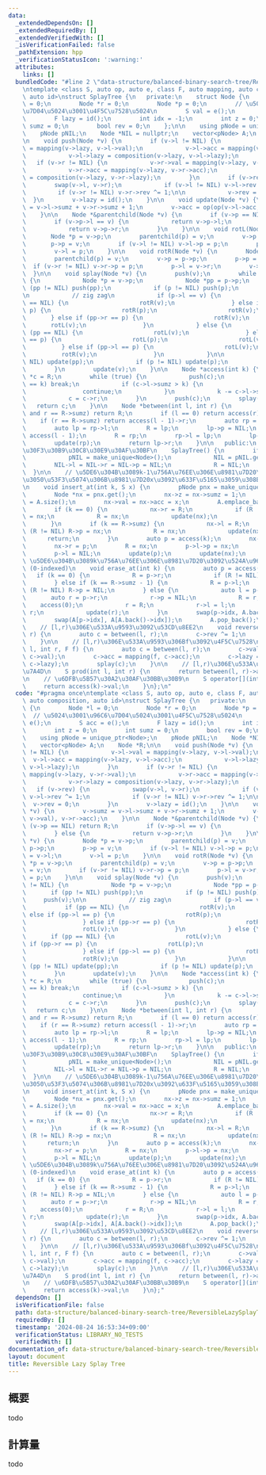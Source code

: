```yaml
---
data:
  _extendedDependsOn: []
  _extendedRequiredBy: []
  _extendedVerifiedWith: []
  _isVerificationFailed: false
  _pathExtension: hpp
  _verificationStatusIcon: ':warning:'
  attributes:
    links: []
  bundledCode: "#line 2 \"data-structure/balanced-binary-search-tree/ReversibleLazySplayTree.hpp\"\
    \ntemplate <class S, auto op, auto e, class F, auto mapping, auto composition,\
    \ auto id>\nstruct SplayTree {\n   private:\n    struct Node {\n        Node *l\
    \ = 0;\n        Node *r = 0;\n        Node *p = 0;\n        // \u5024\u3001\u96C6\
    \u7D04\u5024\u3001\u4F5C\u7528\u5024\n        S val = e();\n        S acc = e();\n\
    \        F lazy = id();\n        int idx = -1;\n        int z = 0;\n        int\
    \ sumz = 0;\n        bool rev = 0;\n    };\n\n    using pNode = unique_ptr<Node>;\n\
    \    pNode pNIL;\n    Node *NIL = nullptr;\n    vector<pNode> A;\n    Node *R;\n\
    \n    void push(Node *v) {\n        if (v->l != NIL) {\n            v->l->val\
    \ = mapping(v->lazy, v->l->val);\n            v->l->acc = mapping(v->lazy, v->l->acc);\n\
    \            v->l->lazy = composition(v->lazy, v->l->lazy);\n        }\n     \
    \   if (v->r != NIL) {\n            v->r->val = mapping(v->lazy, v->r->val);\n\
    \            v->r->acc = mapping(v->lazy, v->r->acc);\n            v->r->lazy\
    \ = composition(v->lazy, v->r->lazy);\n        }\n        if (v->rev) {\n    \
    \        swap(v->l, v->r);\n            if (v->l != NIL) v->l->rev ^= 1;\n   \
    \         if (v->r != NIL) v->r->rev ^= 1;\n\n            v->rev = 0;\n      \
    \  }\n        v->lazy = id();\n    }\n\n    void update(Node *v) {\n        v->sumz\
    \ = v->l->sumz + v->r->sumz + 1;\n        v->acc = op(op(v->l->acc, v->val), v->r->acc);\n\
    \    }\n\n    Node *&parentchild(Node *v) {\n        if (v->p == NIL) return R;\n\
    \        if (v->p->l == v) {\n            return v->p->l;\n        } else {\n\
    \            return v->p->r;\n        }\n    }\n\n    void rotL(Node *v) {\n \
    \       Node *p = v->p;\n        parentchild(p) = v;\n        v->p = p->p;\n \
    \       p->p = v;\n        if (v->l != NIL) v->l->p = p;\n        p->r = v->l;\n\
    \        v->l = p;\n    }\n\n    void rotR(Node *v) {\n        Node *p = v->p;\n\
    \        parentchild(p) = v;\n        v->p = p->p;\n        p->p = v;\n      \
    \  if (v->r != NIL) v->r->p = p;\n        p->l = v->r;\n        v->r = p;\n  \
    \  }\n\n    void splay(Node *v) {\n        push(v);\n        while (v->p != NIL)\
    \ {\n            Node *p = v->p;\n            Node *pp = p->p;\n            if\
    \ (pp != NIL) push(pp);\n            if (p != NIL) push(p);\n            push(v);\n\
    \n            // zig zag\n            if (p->l == v) {\n                if (pp\
    \ == NIL) {\n                    rotR(v);\n                } else if (pp->l ==\
    \ p) {\n                    rotR(p);\n                    rotR(v);\n         \
    \       } else if (pp->r == p) {\n                    rotR(v);\n             \
    \       rotL(v);\n                }\n            } else {\n                if\
    \ (pp == NIL) {\n                    rotL(v);\n                } else if (pp->r\
    \ == p) {\n                    rotL(p);\n                    rotL(v);\n      \
    \          } else if (pp->l == p) {\n                    rotL(v);\n          \
    \          rotR(v);\n                }\n            }\n\n            if (pp !=\
    \ NIL) update(pp);\n            if (p != NIL) update(p);\n            update(v);\n\
    \        }\n        update(v);\n    }\n\n    Node *access(int k) {\n        Node\
    \ *c = R;\n        while (true) {\n            push(c);\n            if (c->l->sumz\
    \ == k) break;\n            if (c->l->sumz > k) {\n                c = c->l;\n\
    \                continue;\n            }\n            k -= c->l->sumz + 1;\n\
    \            c = c->r;\n        }\n        push(c);\n        splay(c);\n     \
    \   return c;\n    }\n\n    Node *between(int l, int r) {\n        if (l == 0\
    \ and r == R->sumz) return R;\n        if (l == 0) return access(r)->l;\n    \
    \    if (r == R->sumz) return access(l - 1)->r;\n        auto rp = access(r);\n\
    \        auto lp = rp->l;\n        R = lp;\n        lp->p = NIL;\n        lp =\
    \ access(l - 1);\n        R = rp;\n        rp->l = lp;\n        lp->p = rp;\n\
    \        update(rp);\n        return lp->r;\n    }\n\n   public:\n    // \u30B3\
    \u30F3\u30B9\u30C8\u30E9\u30AF\u30BF\n    SplayTree() {\n        if (!pNIL) {\n\
    \            pNIL = make_unique<Node>();\n            NIL = pNIL.get();\n    \
    \        NIL->l = NIL->r = NIL->p = NIL;\n            R = NIL;\n        }\n  \
    \  }\n\n    // \u5DE6\u304B\u3089k-1\u756A\u76EE\u306E\u8981\u7D20\u306E\u3059\
    \u3050\u53F3\u5074\u306B\u8981\u7D20x\u3092\u633F\u5165\u3059\u308B\uFF080-indexed\uFF09\
    \n    void insert_at(int k, S x) {\n        pNode pnx = make_unique<Node>(*NIL);\n\
    \        Node *nx = pnx.get();\n        nx->z = nx->sumz = 1;\n        nx->idx\
    \ = A.size();\n        nx->val = nx->acc = x;\n        A.emplace_back(move(pnx));\n\
    \        if (k == 0) {\n            nx->r = R;\n            if (R != NIL) R->p\
    \ = nx;\n            R = nx;\n            update(nx);\n            return;\n \
    \       }\n        if (k == R->sumz) {\n            nx->l = R;\n            if\
    \ (R != NIL) R->p = nx;\n            R = nx;\n            update(nx);\n      \
    \      return;\n        }\n        auto p = access(k);\n        nx->l = p->l;\n\
    \        nx->r = p;\n        R = nx;\n        p->l->p = nx;\n        p->p = nx;\n\
    \        p->l = NIL;\n        update(p);\n        update(nx);\n    }\n\n    //\
    \ \u5DE6\u304B\u3089k\u756A\u76EE\u306E\u8981\u7D20\u3092\u524A\u9664\u3059\u308B\
    \ (0-indexed)\n    void erase_at(int k) {\n        auto p = access(k);\n     \
    \   if (k == 0) {\n            R = p->r;\n            if (R != NIL) R->p = NIL;\n\
    \        } else if (k == R->sumz - 1) {\n            R = p->l;\n            if\
    \ (R != NIL) R->p = NIL;\n        } else {\n            auto l = p->l;\n     \
    \       auto r = p->r;\n            r->p = NIL;\n            R = r;\n        \
    \    access(0);\n            r = R;\n            r->l = l;\n            l->p =\
    \ r;\n            update(r);\n        }\n        swap(p->idx, A.back()->idx);\n\
    \        swap(A[p->idx], A[A.back()->idx]);\n        A.pop_back();\n    }\n\n\
    \    // [l,r)\u306E\u533A\u9593\u3092\u53CD\u8EE2\n    void reverse(int l, int\
    \ r) {\n        auto c = between(l, r);\n        c->rev ^= 1;\n        splay(c);\n\
    \    }\n\n    // [l,r)\u306E\u533A\u9593\u306Bf\u3092\u4F5C\u7528\n    void apply(int\
    \ l, int r, F f) {\n        auto c = between(l, r);\n        c->val = mapping(f,\
    \ c->val);\n        c->acc = mapping(f, c->acc);\n        c->lazy = composition(f,\
    \ c->lazy);\n        splay(c);\n    }\n\n    // [l,r)\u306E\u533A\u9593\u306E\u7DCF\
    \u7A4D\n    S prod(int l, int r) {\n        return between(l, r)->acc;\n    }\n\
    \n    // \u6DFB\u5B57\u30A2\u30AF\u30BB\u30B9\n    S operator[](int k) {\n   \
    \     return access(k)->val;\n    }\n};\n"
  code: "#pragma once\ntemplate <class S, auto op, auto e, class F, auto mapping,\
    \ auto composition, auto id>\nstruct SplayTree {\n   private:\n    struct Node\
    \ {\n        Node *l = 0;\n        Node *r = 0;\n        Node *p = 0;\n      \
    \  // \u5024\u3001\u96C6\u7D04\u5024\u3001\u4F5C\u7528\u5024\n        S val =\
    \ e();\n        S acc = e();\n        F lazy = id();\n        int idx = -1;\n\
    \        int z = 0;\n        int sumz = 0;\n        bool rev = 0;\n    };\n\n\
    \    using pNode = unique_ptr<Node>;\n    pNode pNIL;\n    Node *NIL = nullptr;\n\
    \    vector<pNode> A;\n    Node *R;\n\n    void push(Node *v) {\n        if (v->l\
    \ != NIL) {\n            v->l->val = mapping(v->lazy, v->l->val);\n          \
    \  v->l->acc = mapping(v->lazy, v->l->acc);\n            v->l->lazy = composition(v->lazy,\
    \ v->l->lazy);\n        }\n        if (v->r != NIL) {\n            v->r->val =\
    \ mapping(v->lazy, v->r->val);\n            v->r->acc = mapping(v->lazy, v->r->acc);\n\
    \            v->r->lazy = composition(v->lazy, v->r->lazy);\n        }\n     \
    \   if (v->rev) {\n            swap(v->l, v->r);\n            if (v->l != NIL)\
    \ v->l->rev ^= 1;\n            if (v->r != NIL) v->r->rev ^= 1;\n\n          \
    \  v->rev = 0;\n        }\n        v->lazy = id();\n    }\n\n    void update(Node\
    \ *v) {\n        v->sumz = v->l->sumz + v->r->sumz + 1;\n        v->acc = op(op(v->l->acc,\
    \ v->val), v->r->acc);\n    }\n\n    Node *&parentchild(Node *v) {\n        if\
    \ (v->p == NIL) return R;\n        if (v->p->l == v) {\n            return v->p->l;\n\
    \        } else {\n            return v->p->r;\n        }\n    }\n\n    void rotL(Node\
    \ *v) {\n        Node *p = v->p;\n        parentchild(p) = v;\n        v->p =\
    \ p->p;\n        p->p = v;\n        if (v->l != NIL) v->l->p = p;\n        p->r\
    \ = v->l;\n        v->l = p;\n    }\n\n    void rotR(Node *v) {\n        Node\
    \ *p = v->p;\n        parentchild(p) = v;\n        v->p = p->p;\n        p->p\
    \ = v;\n        if (v->r != NIL) v->r->p = p;\n        p->l = v->r;\n        v->r\
    \ = p;\n    }\n\n    void splay(Node *v) {\n        push(v);\n        while (v->p\
    \ != NIL) {\n            Node *p = v->p;\n            Node *pp = p->p;\n     \
    \       if (pp != NIL) push(pp);\n            if (p != NIL) push(p);\n       \
    \     push(v);\n\n            // zig zag\n            if (p->l == v) {\n     \
    \           if (pp == NIL) {\n                    rotR(v);\n                }\
    \ else if (pp->l == p) {\n                    rotR(p);\n                    rotR(v);\n\
    \                } else if (pp->r == p) {\n                    rotR(v);\n    \
    \                rotL(v);\n                }\n            } else {\n         \
    \       if (pp == NIL) {\n                    rotL(v);\n                } else\
    \ if (pp->r == p) {\n                    rotL(p);\n                    rotL(v);\n\
    \                } else if (pp->l == p) {\n                    rotL(v);\n    \
    \                rotR(v);\n                }\n            }\n\n            if\
    \ (pp != NIL) update(pp);\n            if (p != NIL) update(p);\n            update(v);\n\
    \        }\n        update(v);\n    }\n\n    Node *access(int k) {\n        Node\
    \ *c = R;\n        while (true) {\n            push(c);\n            if (c->l->sumz\
    \ == k) break;\n            if (c->l->sumz > k) {\n                c = c->l;\n\
    \                continue;\n            }\n            k -= c->l->sumz + 1;\n\
    \            c = c->r;\n        }\n        push(c);\n        splay(c);\n     \
    \   return c;\n    }\n\n    Node *between(int l, int r) {\n        if (l == 0\
    \ and r == R->sumz) return R;\n        if (l == 0) return access(r)->l;\n    \
    \    if (r == R->sumz) return access(l - 1)->r;\n        auto rp = access(r);\n\
    \        auto lp = rp->l;\n        R = lp;\n        lp->p = NIL;\n        lp =\
    \ access(l - 1);\n        R = rp;\n        rp->l = lp;\n        lp->p = rp;\n\
    \        update(rp);\n        return lp->r;\n    }\n\n   public:\n    // \u30B3\
    \u30F3\u30B9\u30C8\u30E9\u30AF\u30BF\n    SplayTree() {\n        if (!pNIL) {\n\
    \            pNIL = make_unique<Node>();\n            NIL = pNIL.get();\n    \
    \        NIL->l = NIL->r = NIL->p = NIL;\n            R = NIL;\n        }\n  \
    \  }\n\n    // \u5DE6\u304B\u3089k-1\u756A\u76EE\u306E\u8981\u7D20\u306E\u3059\
    \u3050\u53F3\u5074\u306B\u8981\u7D20x\u3092\u633F\u5165\u3059\u308B\uFF080-indexed\uFF09\
    \n    void insert_at(int k, S x) {\n        pNode pnx = make_unique<Node>(*NIL);\n\
    \        Node *nx = pnx.get();\n        nx->z = nx->sumz = 1;\n        nx->idx\
    \ = A.size();\n        nx->val = nx->acc = x;\n        A.emplace_back(move(pnx));\n\
    \        if (k == 0) {\n            nx->r = R;\n            if (R != NIL) R->p\
    \ = nx;\n            R = nx;\n            update(nx);\n            return;\n \
    \       }\n        if (k == R->sumz) {\n            nx->l = R;\n            if\
    \ (R != NIL) R->p = nx;\n            R = nx;\n            update(nx);\n      \
    \      return;\n        }\n        auto p = access(k);\n        nx->l = p->l;\n\
    \        nx->r = p;\n        R = nx;\n        p->l->p = nx;\n        p->p = nx;\n\
    \        p->l = NIL;\n        update(p);\n        update(nx);\n    }\n\n    //\
    \ \u5DE6\u304B\u3089k\u756A\u76EE\u306E\u8981\u7D20\u3092\u524A\u9664\u3059\u308B\
    \ (0-indexed)\n    void erase_at(int k) {\n        auto p = access(k);\n     \
    \   if (k == 0) {\n            R = p->r;\n            if (R != NIL) R->p = NIL;\n\
    \        } else if (k == R->sumz - 1) {\n            R = p->l;\n            if\
    \ (R != NIL) R->p = NIL;\n        } else {\n            auto l = p->l;\n     \
    \       auto r = p->r;\n            r->p = NIL;\n            R = r;\n        \
    \    access(0);\n            r = R;\n            r->l = l;\n            l->p =\
    \ r;\n            update(r);\n        }\n        swap(p->idx, A.back()->idx);\n\
    \        swap(A[p->idx], A[A.back()->idx]);\n        A.pop_back();\n    }\n\n\
    \    // [l,r)\u306E\u533A\u9593\u3092\u53CD\u8EE2\n    void reverse(int l, int\
    \ r) {\n        auto c = between(l, r);\n        c->rev ^= 1;\n        splay(c);\n\
    \    }\n\n    // [l,r)\u306E\u533A\u9593\u306Bf\u3092\u4F5C\u7528\n    void apply(int\
    \ l, int r, F f) {\n        auto c = between(l, r);\n        c->val = mapping(f,\
    \ c->val);\n        c->acc = mapping(f, c->acc);\n        c->lazy = composition(f,\
    \ c->lazy);\n        splay(c);\n    }\n\n    // [l,r)\u306E\u533A\u9593\u306E\u7DCF\
    \u7A4D\n    S prod(int l, int r) {\n        return between(l, r)->acc;\n    }\n\
    \n    // \u6DFB\u5B57\u30A2\u30AF\u30BB\u30B9\n    S operator[](int k) {\n   \
    \     return access(k)->val;\n    }\n};"
  dependsOn: []
  isVerificationFile: false
  path: data-structure/balanced-binary-search-tree/ReversibleLazySplayTree.hpp
  requiredBy: []
  timestamp: '2024-08-24 16:53:34+09:00'
  verificationStatus: LIBRARY_NO_TESTS
  verifiedWith: []
documentation_of: data-structure/balanced-binary-search-tree/ReversibleLazySplayTree.hpp
layout: document
title: Reversible Lazy Splay Tree
---
```


## 概要

todo

## 計算量
todo